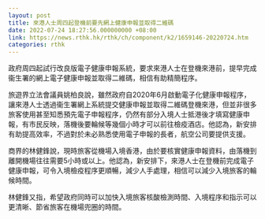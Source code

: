 ```yaml
---
layout: post
title: 來港人士周四起登機前要先網上健康申報並取得二維碼
date: 2022-07-24 18:27:56.000000000 +08:00
link: https://news.rthk.hk/rthk/ch/component/k2/1659146-20220724.htm
categories: rthk
---
```


政府周四起試行改良版電子健康申報系統，要求來港人士在登機來港前，提早完成衞生署的網上電子健康申報並取得二維碼，相信有助精簡程序。

旅遊界立法會議員姚柏良說，雖然政府自2020年6月啟動電子化健康申報程序，讓來港人士透過衞生署網上系統提交健康申報並取得二維碼登機來港，但並非很多旅客使用甚至知悉預先電子申報程序，仍然有部分入境人士抵港後才填寫健康申報，有市民反映，落機後要輪候等幾個小時才可以前往檢疫酒店。他認為，新安排有助提高效率，不過對於未必熟悉使用電子申報的長者，航空公司要提供支援。

商界的林健鋒說，現時旅客從機場入境香港，由於要核實健康申報資料，由落機到離開機場往往需要5小時或以上。他認為，新安排下，來港人士在登機前完成電子健康申報，可令入境檢疫程序更順暢，減少人手處理，相信可以減少入境旅客的輪候時間。

林健鋒又指，希望政府同時可以加快入境旅客核酸檢測時間、入境程序和指示可以更清晰、節省旅客在機場兜圈的時間。
